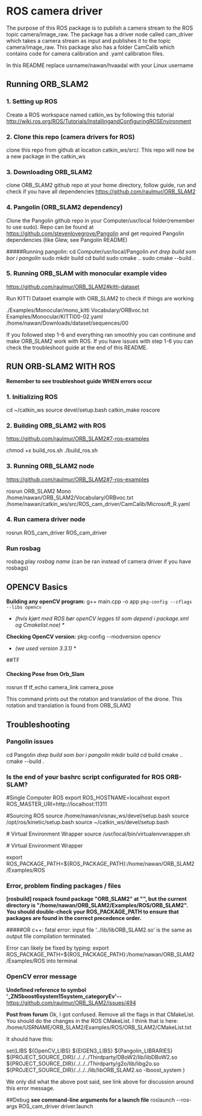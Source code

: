 # ROS camera driver
The purpose of this ROS package is to publish a camera stream to the ROS topic camera/image_raw. The package has a driver node called cam_driver which takes a camera stream as input and publishes it to the topic camera/image_raw. This package also has a folder CamCalib which contains code for camera calibration and .yaml calibration files.

In this README replace usrname/nawan/hvaadal with your Linux username


## Running ORB_SLAM2
### 1. Setting up ROS
Create a ROS workspace named catkin_ws by following this tutorial http://wiki.ros.org/ROS/Tutorials/InstallingandConfiguringROSEnvironment

### 2. Clone this repo (camera drivers for ROS)
clone this repo from github at location catkin_ws/src/. This repo will now be a new package in the catkin_ws


### 3. Downloading ORB_SLAM2
clone ORB_SLAM2 github repo at your home directory, follow guide, run and check if you have all dependencies
https://github.com/raulmur/ORB_SLAM2

### 4. Pangolin (ORB_SLAM2 dependency)
Clone the Pangolin github repo in your Computer/usr/local folder(remember to use sudo). Repo can be found at https://github.com/stevenlovegrove/Pangolin and get required Pangolin dependencies (like Glew, see Pangolin README)

#####Running pangolin:
cd Computer/usr/local/Pangolin
*evt drep build som bor i pangolin*
sudo mkdir build
cd build
sudo cmake ..
sudo cmake --build .

### 5. Running ORB_SLAM with monocular example video
https://github.com/raulmur/ORB_SLAM2#kitti-dataset

Run KITTI Dataset example with ORB_SLAM2 to check if things are working

./Examples/Monocular/mono_kitti Vocabulary/ORBvoc.txt Examples/Monocular/KITTI00-02.yaml /home/nawan/Downloads/dataset/sequences/00

If you followed step 1-6 and everything ran smoothly you can continune and make ORB_SLAM2 work with ROS. If you have issues with step 1-6 you can check the troubleshoot guide at the end of this README.







## RUN ORB-SLAM2 WITH ROS
**Remember to see troubleshoot guide WHEN errors occur**
### 1. Initializing ROS
cd ~/catkin_ws
source devel/setup.bash
catkin_make
roscore


### 2. Building ORB_SLAM2 with ROS
https://github.com/raulmur/ORB_SLAM2#7-ros-examples

chmod +x build_ros.sh
./build_ros.sh


### 3. Running ORB_SLAM2 node

https://github.com/raulmur/ORB_SLAM2#7-ros-examples

rosrun ORB_SLAM2 Mono /home/nawan/ORB_SLAM2/Vocabulary/ORBvoc.txt /home/nawan/catkin_ws/src/ROS_cam_driver/CamCalib/Microsoft_R.yaml

### 4. Run camera driver node
rosrun ROS_cam_driver
 ROS_cam_driver


### Run rosbag
rosbag play *rosbag name*
(can be ran instead of camera driver if you have rosbags)



## OPENCV Basics
**Building any openCV program:** g++ main.cpp -o app `pkg-config --cflags --libs opencv`

* *(hvis kjørt med ROS bør openCV legges til som depend i package.xml og Cmakelist.noe)* *


**Checking OpenCV version:** pkg-config --modversion opencv
* *(we used version 3.3.1)* *


##TF

#### Checking Pose from Orb_Slam
rosrun tf tf_echo camera_link camera_pose

This command prints out the rotation and translation of the drone. This rotation and translation is found from ORB_SLAM2

## Troubleshooting

### Pangolin issues
cd Pangolin
*drep build som bor i pangolin*
mkdir build
cd build
cmake ..
cmake --build .


### Is the end of your bashrc script configurated for ROS ORB-SLAM?
\#Single Computer ROS
export ROS_HOSTNAME=localhost
export ROS_MASTER_URI=http://localhost:11311

\#Sourcing ROS
source /home/nawan/visnav_ws/devel/setup.bash
source /opt/ros/kinetic/setup.bash
source ~/catkin_ws/devel/setup.bash

\# Virtual Environment Wrapper
source /usr/local/bin/virtualenvwrapper.sh

\# Virtual Environment Wrapper

export ROS_PACKAGE_PATH=${ROS_PACKAGE_PATH}:/home/nawan/ORB_SLAM2/Examples/ROS


### Error, problem finding packages / files
**[rosbuild] rospack found package "ORB_SLAM2" at "", but the current directory is "/home/nawan/ORB_SLAM2/Examples/ROS/ORB_SLAM2".  You should double-check your ROS_PACKAGE_PATH to ensure that packages are found in the correct precedence order.**

#####OR
c++: fatal error: input file ‘../lib/libORB_SLAM2.so’ is the same as output file
compilation terminated.


Error can likely be fixed by typing: 
export ROS_PACKAGE_PATH=${ROS_PACKAGE_PATH}:/home/nawan/ORB_SLAM2/Examples/ROS into terminal




### OpenCV error message
**Undefined reference to symbol '_ZN5boost6system15system_categoryEv'--**
https://github.com/raulmur/ORB_SLAM2/issues/494


**Post from forum**
Ok, I got confused. Remove all the flags in that CMakeList. You should do the changes in the ROS CMakeList. I think that is here: /home/USRNAME/ORB_SLAM2/Examples/ROS/ORB_SLAM2/CMakeList.txt

It should have this:

set(LIBS
${OpenCV_LIBS}
${EIGEN3_LIBS}
${Pangolin_LIBRARIES}
${PROJECT_SOURCE_DIR}/../../../Thirdparty/DBoW2/lib/libDBoW2.so
${PROJECT_SOURCE_DIR}/../../../Thirdparty/g2o/lib/libg2o.so
${PROJECT_SOURCE_DIR}/../../../lib/libORB_SLAM2.so
\-lboost_system
)


We only did what the above post said, see link above for discussion around this error message.



##Debug
**see command-line arguments for a launch file**
roslaunch --ros-args ROS_cam_driver driver.launch






